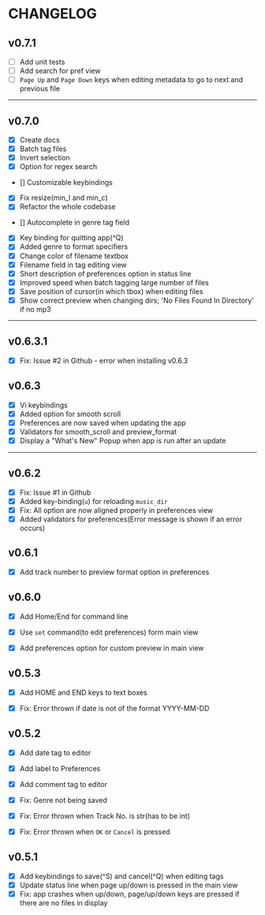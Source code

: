 CHANGELOG
=========

v0.7.1
------

- [ ] Add unit tests
- [ ] Add search for pref view
- [ ] `Page Up` and `Page Down` keys when editing metadata to go to next and previous file

- - -

v0.7.0
------

- [x] Create docs
- [x] Batch tag files
- [x] Invert selection
- [x] Option for regex search
- [] Customizable keybindings
- [x] Fix resize(min_l and min_c)
- [x] Refactor the whole codebase
- [] Autocomplete in genre tag field
- [x] Key binding for quitting app(^Q)
- [x] Added genre to format specifiers
- [x] Change color of filename textbox
- [x] Filename field in tag editing view
- [x] Short description of preferences option in status line
- [x] Improved speed when batch tagging large number of files
- [x] Save position of cursor(in which tbox) when editing files
- [x] Show correct preview when changing dirs; 'No Files Found In Directory' if no mp3

- - -

v0.6.3.1
--------

- [x] Fix: Issue #2 in Github - error when installing v0.6.3

v0.6.3
------

- [x] Vi keybindings
- [x] Added option for smooth scroll
- [x] Preferences are now saved when updating the app
- [x] Validators for smooth_scroll and preview_format
- [x] Display a "What's New" Popup when app is run after an update

- - -

v0.6.2
------

- [x] Fix: Issue #1 in Github
- [x] Added key-binding(`u`) for reloading `music_dir`
- [x] Fix: All option are now aligned properly in preferences view
- [x] Added validators for preferences(Error message is shown if an error occurs)

v0.6.1
------

- [x] Add track number to preview format option in preferences

v0.6.0
------

- [x] Add Home/End for command line
- [x] Use `set` command(to edit preferences) form main view
- [x] Add preferences option for custom preview in main view


v0.5.3
------

- [x] Add HOME and END keys to text boxes
- [x] Fix: Error thrown if date is not of the format YYYY-MM-DD


v0.5.2
------

- [x] Add date tag to editor
- [x] Add label to Preferences
- [x] Add comment tag to editor
- [x] Fix: Genre not being saved
- [x] Fix: Error thrown when Track No. is str(has to be int)
- [x] Fix: Error thrown when `OK` or `Cancel` is pressed


v0.5.1
------

- [x] Add keybindings to save(^S) and cancel(^Q) when editing tags
- [x] Update status line when page up/down is pressed in the main view
- [x] Fix: app crashes when up/down, page/up/down keys are pressed if there are no files in display
